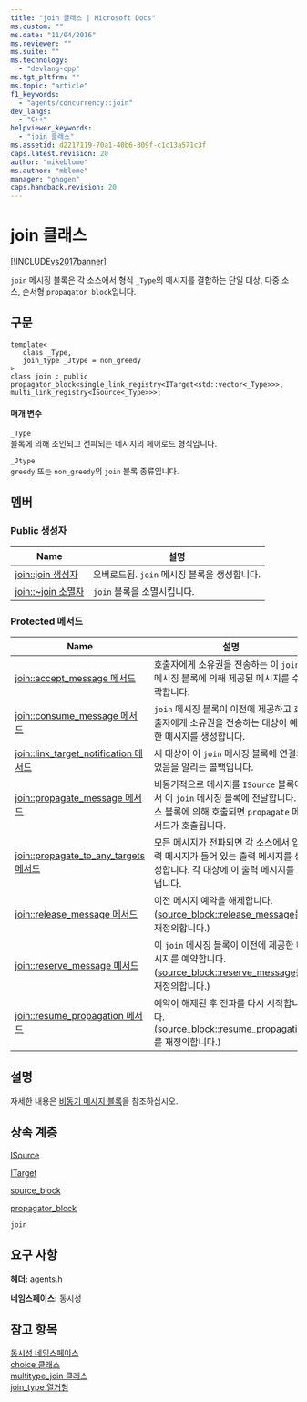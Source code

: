 ```yaml
---
title: "join 클래스 | Microsoft Docs"
ms.custom: ""
ms.date: "11/04/2016"
ms.reviewer: ""
ms.suite: ""
ms.technology: 
  - "devlang-cpp"
ms.tgt_pltfrm: ""
ms.topic: "article"
f1_keywords: 
  - "agents/concurrency::join"
dev_langs: 
  - "C++"
helpviewer_keywords: 
  - "join 클래스"
ms.assetid: d2217119-70a1-40b6-809f-c1c13a571c3f
caps.latest.revision: 20
author: "mikeblome"
ms.author: "mblome"
manager: "ghogen"
caps.handback.revision: 20
---
```

# join 클래스
[!INCLUDE[vs2017banner](../../../assembler/inline/includes/vs2017banner.md)]

`join` 메시징 블록은 각 소스에서 형식 `_Type`의 메시지를 결합하는 단일 대상, 다중 소스, 순서형 `propagator_block`입니다.  
  
## 구문  
  
```  
template<  
   class _Type,  
   join_type _Jtype = non_greedy  
>  
class join : public propagator_block<single_link_registry<ITarget<std::vector<_Type>>>, multi_link_registry<ISource<_Type>>>;  
```  
  
#### 매개 변수  
 `_Type`  
 블록에 의해 조인되고 전파되는 메시지의 페이로드 형식입니다.  
  
 `_Jtype`  
 `greedy` 또는 `non_greedy`의 `join` 블록 종류입니다.  
  
## 멤버  
  
### Public 생성자  
  
|Name|설명|  
|----------|--------|  
|[join::join 생성자](../Topic/join::join%20Constructor.md)|오버로드됨.  `join` 메시징 블록을 생성합니다.|  
|[join::~join 소멸자](../Topic/join::~join%20Destructor.md)|`join` 블록을 소멸시킵니다.|  
  
### Protected 메서드  
  
|Name|설명|  
|----------|--------|  
|[join::accept\_message 메서드](../Topic/join::accept_message%20Method.md)|호출자에게 소유권을 전송하는 이 `join` 메시징 블록에 의해 제공된 메시지를 수락합니다.|  
|[join::consume\_message 메서드](../Topic/join::consume_message%20Method.md)|`join` 메시징 블록이 이전에 제공하고 호출자에게 소유권을 전송하는 대상이 예약한 메시지를 생성합니다.|  
|[join::link\_target\_notification 메서드](../Topic/join::link_target_notification%20Method.md)|새 대상이 이 `join` 메시징 블록에 연결되었음을 알리는 콜백입니다.|  
|[join::propagate\_message 메서드](../Topic/join::propagate_message%20Method.md)|비동기적으로 메시지를 `ISource` 블록에서 이 `join` 메시징 블록에 전달합니다.  소스 블록에 의해 호출되면 `propagate` 메서드가 호출됩니다.|  
|[join::propagate\_to\_any\_targets 메서드](../Topic/join::propagate_to_any_targets%20Method.md)|모든 메시지가 전파되면 각 소스에서 입력 메시지가 들어 있는 출력 메시지를 생성합니다.  각 대상에 이 출력 메시지를 보냅니다.|  
|[join::release\_message 메서드](../Topic/join::release_message%20Method.md)|이전 메시지 예약을 해제합니다. \([source\_block::release\_message](../Topic/source_block::release_message%20Method.md)를 재정의합니다.\)|  
|[join::reserve\_message 메서드](../Topic/join::reserve_message%20Method.md)|이 `join` 메시징 블록이 이전에 제공한 메시지를 예약합니다. \([source\_block::reserve\_message](../Topic/source_block::reserve_message%20Method.md)를 재정의합니다.\)|  
|[join::resume\_propagation 메서드](../Topic/join::resume_propagation%20Method.md)|예약이 해제된 후 전파를 다시 시작합니다. \([source\_block::resume\_propagation](../Topic/source_block::resume_propagation%20Method.md)를 재정의합니다.\)|  
  
## 설명  
 자세한 내용은 [비동기 메시지 블록](../../../parallel/concrt/asynchronous-message-blocks.md)을 참조하십시오.  
  
## 상속 계층  
 [ISource](../../../parallel/concrt/reference/isource-class.md)  
  
 [ITarget](../../../parallel/concrt/reference/itarget-class.md)  
  
 [source\_block](../../../parallel/concrt/reference/source-block-class.md)  
  
 [propagator\_block](../../../parallel/concrt/reference/propagator-block-class.md)  
  
 `join`  
  
## 요구 사항  
 **헤더:** agents.h  
  
 **네임스페이스:** 동시성  
  
## 참고 항목  
 [동시성 네임스페이스](../../../parallel/concrt/reference/concurrency-namespace.md)   
 [choice 클래스](../../../parallel/concrt/reference/choice-class.md)   
 [multitype\_join 클래스](../../../parallel/concrt/reference/multitype-join-class.md)   
 [join\_type 열거형](../Topic/join_type%20Enumeration.md)